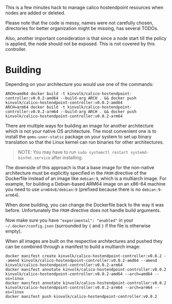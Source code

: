 This is a few minutes hack to manage calico hostendpoint resources when nodes
are added or deleted.

Please note that the code is messy, names were not carefully chosen, directories
for better organization might be missing, has several TODOs.

Also, another important consideration is that since a node start till the policy
is applied, the node should not be exposed. This is not covered by this
controller.

Building
========

Depending on your architecture you would use one of the commands:

```
ARCH=amd64 docker build -t kinvolk/calico-hostendpoint-controller:v0.0.2-amd64 --build-arg ARCH . && docker push kinvolk/calico-hostendpoint-controller:v0.0.2-amd64
ARCH=arm64 docker build -t kinvolk/calico-hostendpoint-controller:v0.0.2-arm64 --build-arg ARCH . && docker push kinvolk/calico-hostendpoint-controller:v0.0.2-arm64
```

There are multiple ways for building an image for another architecture which is
not your native OS architecture.
The most convenient one is to install the `qemu-user-static` package on your
system to set up binary translation so that the Linux kernel can run binaries
for other architectures.

>NOTE: You may have to run `sudo systemctl restart systemd-binfmt.service` after installing.

The downside of this approach is that a base image for the non-native
architecture must be explicitly specified in the `FROM` directive of the
Dockerfile instead of an image like `debian:9`, which is a multiarch image.
For example, for building a Debian-based ARM64 image on an x86-64 machine you
need to use `arm64v8/debian:9` (prefixed because there is no `debian:9-arm64`).

When done building, you can change the Dockerfile back to the way it was
before. Unfortunately the `FROM` directive does not handle build arguments.

Now make sure you have `"experimental": "enabled"` in your
`~/.docker/config.json` (surrounded by `{` and `}` if the file is otherwise
empty).

When all images are built on the respective architectures and pushed they can
be combined through a manifest to build a multiarch image:

```
docker manifest create kinvolk/calico-hostendpoint-controller:v0.0.2 --amend kinvolk/calico-hostendpoint-controller:v0.0.2-amd64 --amend kinvolk/calico-hostendpoint-controller:v0.0.2-arm64
docker manifest annotate kinvolk/calico-hostendpoint-controller:v0.0.2 kinvolk/calico-hostendpoint-controller:v0.0.2-amd64 --arch=amd64 --os=linux
docker manifest annotate kinvolk/calico-hostendpoint-controller:v0.0.2 kinvolk/calico-hostendpoint-controller:v0.0.2-arm64 --arch=arm64 --os=linux
docker manifest push kinvolk/calico-hostendpoint-controller:v0.0.2
```
